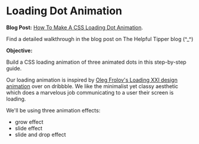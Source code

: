# Loading Dot Animation

**Blog Post:** [How To Make A CSS Loading Dot Animation](https://thehelpfultipper.com/how-to-make-a-css-loading-dot-animation/).

Find a detailed walkthrough in the blog post on The Helpful Tipper blog (^_^)

**Objective:**

Build a CSS loading animation of three animated dots in this step-by-step guide.

Our loading animation is inspired by [Oleg Frolov's Loading XXI design animation](https://dribbble.com/shots/5331825-Loading-XXI) over on dribbble. We like the minimalist yet classy aesthetic which does a marvelous job communicating to a user their screen is loading.

We'll be using three animation effects:
- grow effect
- slide effect
- slide and drop effect
